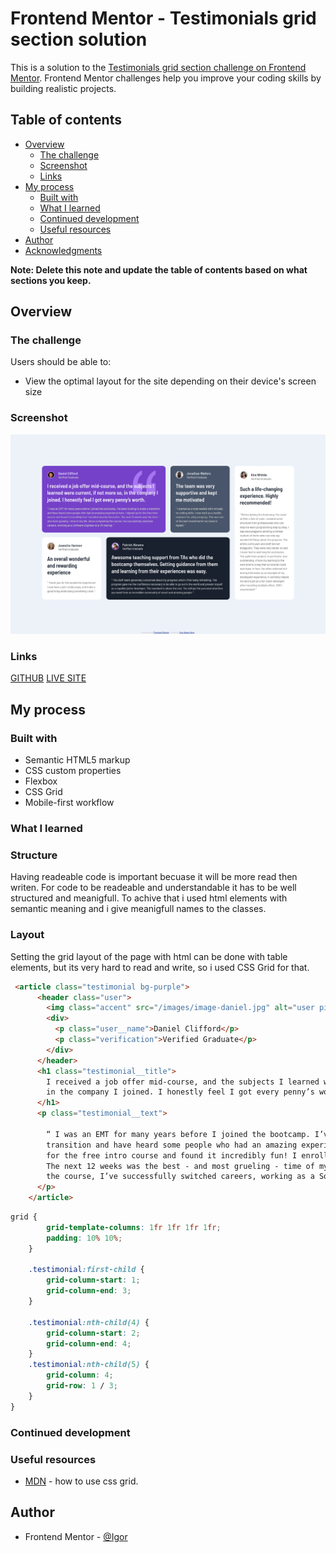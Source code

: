 # Frontend Mentor - Testimonials grid section solution

This is a solution to the [Testimonials grid section challenge on Frontend Mentor](https://www.frontendmentor.io/challenges/testimonials-grid-section-Nnw6J7Un7). Frontend Mentor challenges help you improve your coding skills by building realistic projects. 

## Table of contents

- [Overview](#overview)
  - [The challenge](#the-challenge)
  - [Screenshot](#screenshot)
  - [Links](#links)
- [My process](#my-process)
  - [Built with](#built-with)
  - [What I learned](#what-i-learned)
  - [Continued development](#continued-development)
  - [Useful resources](#useful-resources)
- [Author](#author)
- [Acknowledgments](#acknowledgments)

**Note: Delete this note and update the table of contents based on what sections you keep.**

## Overview

### The challenge

Users should be able to:

- View the optimal layout for the site depending on their device's screen size

### Screenshot

![](/Screenshot.png)


### Links

 [GITHUB](https://github.com/RadasinR/testimonials-grid.git)
 [LIVE SITE](https://testimonials-grid-ashy.vercel.app/)

## My process

### Built with

- Semantic HTML5 markup
- CSS custom properties
- Flexbox
- CSS Grid
- Mobile-first workflow

### What I learned

### Structure
  Having readeable code is important becuase it will be more read then writen. For code to be readeable and understandable it has to be
  well structured and meanigfull. To achive that i used html elements with semantic meaning and i give meanigfull names to the classes.
### Layout
  Setting the grid layout of the page with html can be done with table elements, but its very hard to read and write, so i used CSS Grid for that.
```html
 <article class="testimonial bg-purple">
      <header class="user">
        <img class="accent" src="/images/image-daniel.jpg" alt="user picture" width="34" height="34">
        <div>
          <p class="user__name">Daniel Clifford</p>
          <p class="verification">Verified Graduate</p>
        </div>
      </header>
      <h1 class="testimonial__title">
        I received a job offer mid-course, and the subjects I learned were current, if not more so,
        in the company I joined. I honestly feel I got every penny’s worth.
      </h1>
      <p class="testimonial__text">

        “ I was an EMT for many years before I joined the bootcamp. I’ve been looking to make a
        transition and have heard some people who had an amazing experience here. I signed up
        for the free intro course and found it incredibly fun! I enrolled shortly thereafter.
        The next 12 weeks was the best - and most grueling - time of my life. Since completing
        the course, I’ve successfully switched careers, working as a Software Engineer at a VR startup. ”
      </p>
    </article>
```
```css
grid {
        grid-template-columns: 1fr 1fr 1fr 1fr;
        padding: 10% 10%;
    }

    .testimonial:first-child {
        grid-column-start: 1;
        grid-column-end: 3;
    }

    .testimonial:nth-child(4) {
        grid-column-start: 2;
        grid-column-end: 4;
    }
    .testimonial:nth-child(5) {
        grid-column: 4;
        grid-row: 1 / 3;
    }
}
```

### Continued development

### Useful resources

- [MDN](https://developer.mozilla.org/en-US/docs/Web/CSS/CSS_Grid_Layout) - how to use css grid.

## Author


- Frontend Mentor - [@Igor](https://www.frontendmentor.io/profile/Radasin)

